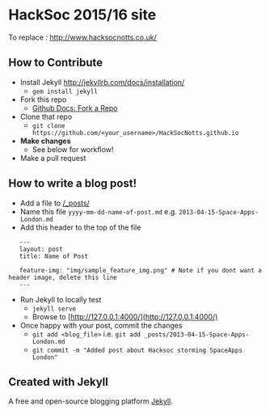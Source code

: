 # HackSoc 2015/16 site


To replace : http://www.hacksocnotts.co.uk/

## How to Contribute

* Install Jekyll http://jekyllrb.com/docs/installation/ 
    * `gem install jekyll`
* Fork this repo
	* [Github Docs: Fork a Repo](https://help.github.com/articles/fork-a-repo/)
* Clone that repo
	* `git clone https://github.com/<your_username>/HackSocNotts.github.io`
* **Make changes**
	* See below for workflow!
* Make a pull request


## How to write a blog post!

* Add a file to [/_posts/](https://github.com/HackSocNotts/HackSocNotts.github.io/tree/master/_posts)
* Name this file `yyyy-mm-dd-name-of-post.md` e.g. `2013-04-15-Space-Apps-London.md`
* Add this header to the top of the file
```
   ---
   layout: post
   title: Name of Post
   
   feature-img: "img/sample_feature_img.png" # Note if you dont want a header image, delete this line
   ---
```
* Run Jekyll to locally test
	* `jekyll serve`
	* Browse to [http://127.0.0.1:4000/](http://127.0.0.1:4000/)
* Once happy with your post, commit the changes
	* `git add <blog_file>` i.e. `git add _posts/2013-04-15-Space-Apps-London.md`
	* `git commit -m "Added post about Hacksoc storming SpaceApps London"`

## Created with Jekyll

A free and open-source blogging platform [Jekyll](http://jekyllrb.com).

